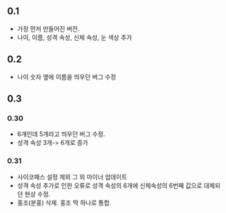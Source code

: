 ## 0.1
* 가장 먼저 만들어진 버전.
* 나이, 이름, 성격 속성, 신체 속성, 눈 색상 추가
## 0.2
* 나이 숫자 옆에 이름을 띄우던 버그 수정
## 0.3
### 0.30
* 6개인데 5개라고 띄우던 버그 수정.
* 성격 속성 3개-> 6개로 증가
### 0.31
* 사이코패스 설정 제외 그 외 마이너 업데이트
* 성격 속성 추가로 인한 오류로 성격 속성의 6개에 신체속성의 6번째 값으로 대체되던 현상 수정.
* 홍조(분홍) 삭제. 홍조 딱 하나로 통합.
